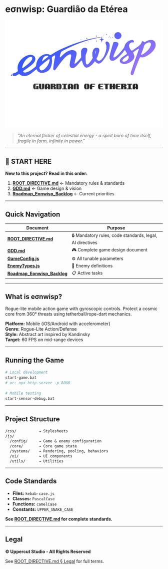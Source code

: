 # eσnwisp: Guardião da Etérea

![Eonwisp Logo](eonwisp.png)

> *"An eternal flicker of celestial energy - a spirit born of time itself, fragile in form, infinite in power."*

---

## 🚨 START HERE

**New to this project? Read in this order:**

1. **[ROOT_DIRECTIVE.md](ROOT_DIRECTIVE.md)** ← Mandatory rules & standards
2. **[GDD.md](GDD.md)** ← Game design & vision
3. **[Roadmap_Eonwisp_Backlog](Roadmap_Eonwisp_Backlog)** ← Current priorities

---

## Quick Navigation

| Document | Purpose |
|----------|---------|
| **[ROOT_DIRECTIVE.md](ROOT_DIRECTIVE.md)** | 🔒 Mandatory rules, code standards, legal, AI directives |
| **[GDD.md](GDD.md)** | 🎮 Complete game design document |
| **[GameConfig.js](js/config/GameConfig.js)** | ⚙️ All tunable parameters |
| **[EnemyTypes.js](js/config/EnemyTypes.js)** | 👾 Enemy definitions |
| **[Roadmap_Eonwisp_Backlog](Roadmap_Eonwisp_Backlog)** | 📋 Active tasks |

---

## What is eσnwisp?

Rogue-lite mobile action game with gyroscopic controls. Protect a cosmic core from 360° threats using tetherball/rope-dart mechanics.

**Platform:** Mobile (iOS/Android with accelerometer)  
**Genre:** Rogue-Lite Action/Defense  
**Style:** Abstract art inspired by Kandinsky  
**Target:** 60 FPS on mid-range devices

---

## Running the Game

```bash
# Local development
start-game.bat
# or: npx http-server -p 8080

# Mobile testing
start-sensor-debug.bat
```

---

## Project Structure

```
/css/          → Stylesheets
/js/
  /config/     → Game & enemy configuration
  /core/       → Core game state
  /systems/    → Rendering, pooling, behaviors
  /ui/         → UI components
  /utils/      → Utilities
```

---

## Code Standards

- **Files:** `kebab-case.js`
- **Classes:** `PascalCase`
- **Functions:** `camelCase`
- **Constants:** `UPPER_SNAKE_CASE`

**See [ROOT_DIRECTIVE.md](ROOT_DIRECTIVE.md) for complete standards.**

---

## Legal

**© Uppercut Studio - All Rights Reserved**

See [ROOT_DIRECTIVE.md § Legal](ROOT_DIRECTIVE.md#5-legal--ownership) for full terms.
